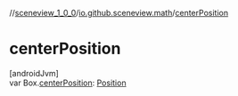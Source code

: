 //[sceneview_1_0_0](../../index.md)/[io.github.sceneview.math](index.md)/[centerPosition](center-position.md)

# centerPosition

[androidJvm]\
var Box.[centerPosition](center-position.md): [Position](index.md#945960193%2FClasslikes%2F-602047187)
